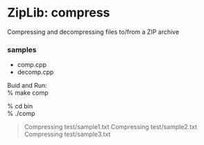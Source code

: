 ZipLib: compress
===============

Compressing and decompressing files to/from a ZIP archive  


### samples  
- comp.cpp  
- decomp.cpp  

Buid and Run:    
% make  comp  

% cd bin  
% ./comp  
> Compressing test/sample1.txt
> Compressing test/sample2.txt
> Compressing test/sample3.txt
